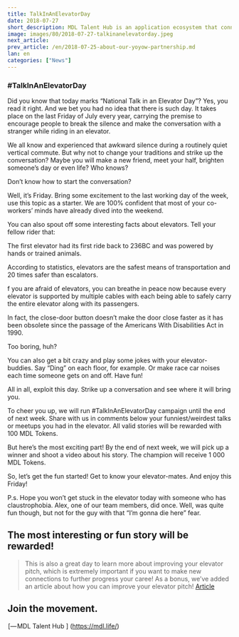 ```yaml
---
title: TalkInAnElevatorDay
date: 2018-07-27
short_description: MDL Talent Hub is an application ecosystem that connects talents to gigs and brands to their audiences.
image: images/80/2018-07-27-talkinanelevatorday.jpeg
next_article: 
prev_article: /en/2018-07-25-about-our-yoyow-partnership.md
lan: en
categories: ["News"]
---
```


### #TalkInAnElevatorDay

Did you know that today marks “National Talk in an Elevator Day”? Yes, you read it right. And we bet you had no idea that there is such day. It takes place on the last Friday of July every year, carrying the premise to encourage people to break the silence and make the conversation with a stranger while riding in an elevator.

We all know and experienced that awkward silence during a routinely quiet vertical commute. But why not to change your traditions and strike up the conversation? Maybe you will make a new friend, meet your half, brighten someone’s day or even life? Who knows?

Don’t know how to start the conversation?

Well, it’s Friday. Bring some excitement to the last working day of the week, use this topic as a starter. We are 100% confident that most of your co-workers’ minds have already dived into the weekend.

You can also spout off some interesting facts about elevators. Tell your fellow rider that:

The first elevator had its first ride back to 236BC and was powered by hands or trained animals.

According to statistics, elevators are the safest means of transportation and 20 times safer than escalators.

f you are afraid of elevators, you can breathe in peace now because every elevator is supported by multiple cables with each being able to safely carry the entire elevator along with its passengers.

In fact, the close-door button doesn’t make the door close faster as it has been obsolete since the passage of the Americans With Disabilities Act in 1990.

Too boring, huh?

You can also get a bit crazy and play some jokes with your elevator-buddies. Say “Ding” on each floor, for example. Or make race car noises each time someone gets on and off. Have fun!

All in all, exploit this day. Strike up a conversation and see where it will bring you.

To cheer you up, we will run #TalkInAnElevatorDay campaign until the end of next week. Share with us in comments below your funniest/weirdest talks or meetups you had in the elevator. All valid stories will be rewarded with 100 MDL Tokens.

But here’s the most exciting part! By the end of next week, we will pick up a winner and shoot a video about his story. The champion will receive 1 000 MDL Tokens.

So, let’s get the fun started! Get to know your elevator-mates. And enjoy this Friday!

P.s. Hope you won’t get stuck in the elevator today with someone who has claustrophobia. Alex, one of our team members, did once. Well, was quite fun though, but not for the guy with that “I’m gonna die here” fear.

## The most interesting or fun story will be rewarded!

> This is also a great day to learn more about improving your elevator pitch, which is extremely important if you want to make new connections to further progress your caree! As a bonus, we’ve added an article about how you can improve your elevator pitch! [Article](https://www.inc.com/glenn-leibowitz/do-these-3-things-right-now-to-improve-your-elevator-pitch.html)

## Join the movement.

 [— MDL Talent Hub ] (https://mdl.life/)

